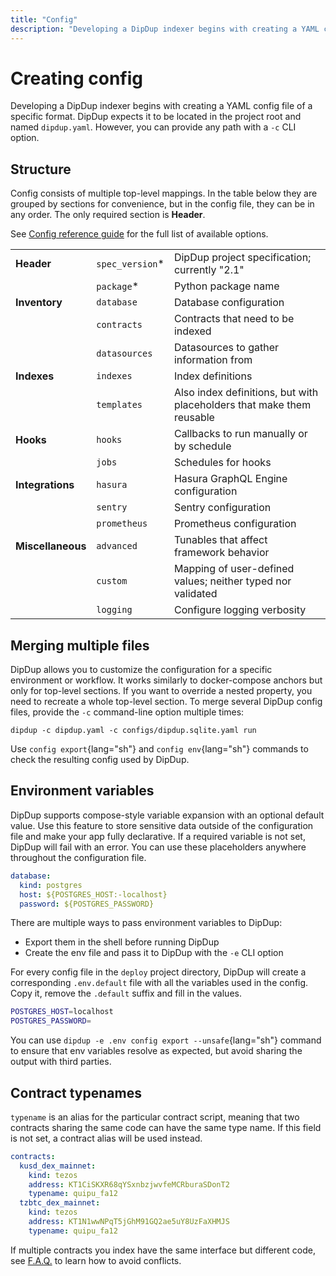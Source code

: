 ```yaml
---
title: "Config"
description: "Developing a DipDup indexer begins with creating a YAML config file. You can find a minimal example to start indexing on the Quickstart page."
---
```


# Creating config

Developing a DipDup indexer begins with creating a YAML config file of a specific format. DipDup expects it to be located in the project root and named `dipdup.yaml`. However, you can provide any path with a `-c` CLI option.

## Structure

Config consists of multiple top-level mappings. In the table below they are grouped by sections for convenience, but in the config file, they can be in any order. The only required section is **Header**.

See [Config reference guide](../7.references/2.config.md) for the full list of available options.

|                   |                 |                                                                       |
| ----------------- | --------------- | --------------------------------------------------------------------- |
| **Header**        | `spec_version`* | DipDup project specification; currently "2.1"                         |
|                   | `package`*      | Python package name                                                   |
| **Inventory**     | `database`      | Database configuration                                                |
|                   | `contracts`     | Contracts that need to be indexed                                     |
|                   | `datasources`   | Datasources to gather information from                                |
| **Indexes**       | `indexes`       | Index definitions                                                     |
|                   | `templates`     | Also index definitions, but with placeholders that make them reusable |
| **Hooks**         | `hooks`         | Callbacks to run manually or by schedule                              |
|                   | `jobs`          | Schedules for hooks                                                   |
| **Integrations**  | `hasura`        | Hasura GraphQL Engine configuration                                   |
|                   | `sentry`        | Sentry configuration                                                  |
|                   | `prometheus`    | Prometheus configuration                                              |
| **Miscellaneous** | `advanced`      | Tunables that affect framework behavior                               |
|                   | `custom`        | Mapping of user-defined values; neither typed nor validated           |
|                   | `logging`       | Configure logging verbosity                                           |

## Merging multiple files

DipDup allows you to customize the configuration for a specific environment or workflow. It works similarly to docker-compose anchors but only for top-level sections. If you want to override a nested property, you need to recreate a whole top-level section. To merge several DipDup config files, provide the `-c` command-line option multiple times:

```shell [Terminal]
dipdup -c dipdup.yaml -c configs/dipdup.sqlite.yaml run
```

Use `config export`{lang="sh"} and `config env`{lang="sh"} commands to check the resulting config used by DipDup.

## Environment variables

DipDup supports compose-style variable expansion with an optional default value. Use this feature to store sensitive data outside of the configuration file and make your app fully declarative. If a required variable is not set, DipDup will fail with an error. You can use these placeholders anywhere throughout the configuration file.

```yaml [dipdup.yaml]
database:
  kind: postgres
  host: ${POSTGRES_HOST:-localhost}
  password: ${POSTGRES_PASSWORD}
```

There are multiple ways to pass environment variables to DipDup:

- Export them in the shell before running DipDup
- Create the env file and pass it to DipDup with the `-e` CLI option

For every config file in the `deploy` project directory, DipDup will create a corresponding `.env.default` file with all the variables used in the config. Copy it, remove the `.default` suffix and fill in the values.

```sh [deploy/.env.default]
POSTGRES_HOST=localhost
POSTGRES_PASSWORD=
```

You can use `dipdup -e .env config export --unsafe`{lang="sh"} command to ensure that env variables resolve as expected, but avoid sharing the output with third parties.

## Contract typenames

`typename` is an alias for the particular contract script, meaning that two contracts sharing the same code can have the same type name. If this field is not set, a contract alias will be used instead.

```yaml [dipdup.yaml]
contracts:
  kusd_dex_mainnet:
    kind: tezos
    address: KT1CiSKXR68qYSxnbzjwvfeMCRburaSDonT2
    typename: quipu_fa12
  tzbtc_dex_mainnet:
    kind: tezos
    address: KT1N1wwNPqT5jGhM91GQ2ae5uY8UzFaXHMJS
    typename: quipu_fa12
```

If multiple contracts you index have the same interface but different code, see [F.A.Q.](../12.faq.md) to learn how to avoid conflicts.
